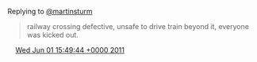 Replying to [@martinsturm](https://twitter.com/martinsturm/status/75821657557704705)

> railway crossing defective, unsafe to drive train beyond it, everyone was kicked out\.

<img src="../../media/tweet.ico" width="12" /> [Wed Jun 01 15:49:44 +0000 2011](https://twitter.com/DromerDenker/status/75952177574719488)